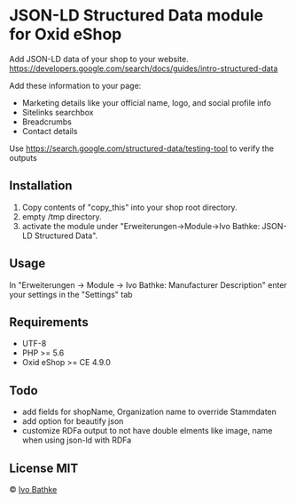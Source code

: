 # JSON-LD Structured Data module for Oxid eShop

Add JSON-LD data of your shop to your website.
https://developers.google.com/search/docs/guides/intro-structured-data

Add these information to your page:

- Marketing details like your official name, logo, and social profile info
- Sitelinks searchbox
- Breadcrumbs
- Contact details

Use https://search.google.com/structured-data/testing-tool
to verify the outputs

## Installation
1. Copy contents of "copy_this" into your shop root directory. 
2. empty /tmp directory. 
3. activate the module under "Erweiterungen->Module->Ivo Bathke: JSON-LD Structured Data".

## Usage
In "Erweiterungen -> Module -> Ivo Bathke: Manufacturer Description" enter your settings in the "Settings" tab

## Requirements
- UTF-8
- PHP >= 5.6
- Oxid eShop >= CE 4.9.0

## Todo
- add fields for shopName, Organization name to override Stammdaten
- add option for beautify json
- customize RDFa output to not have double elments like image, name when using json-ld with RDFa

## License MIT

© [Ivo Bathke](https://oxid.ivo-bathke.name)